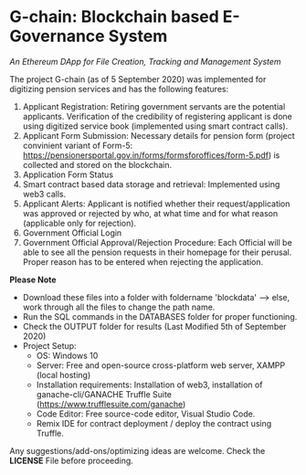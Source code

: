 # G-chain: Blockchain based E-Governance System
<i>An Ethereum DApp for File Creation, Tracking and Management System</i><br/>

The project G-chain (as of 5 September 2020) was implemented for digitizing pension services and has the following features:
  1. Applicant Registration:
    Retiring government servants are the potential applicants. Verification of the credibility of registering applicant is done using digitized service book (implemented using smart contract calls).
  2. Applicant Form Submission:
    Necessary details for pension form (project convinient variant of Form-5: https://pensionersportal.gov.in/forms/formsforoffices/form-5.pdf) is collected and stored on the blockchain. 
  3. Application Form Status 
  4. Smart contract based data storage and retrieval: Implemented using web3 calls.
  5. Applicant Alerts:
    Applicant is notified whether their request/application was approved or rejected by who, at what time and for what reason (applicable only for rejection). 
  6. Government Official Login
  7. Government Official Approval/Rejection Procedure:
    Each Official will be able to see all the pension requests in their homepage for their perusal. Proper reason has to be entered when rejecting the application.
   
<b>Please Note</b><br/>
* Download these files into a folder with foldername 'blockdata' --> else, work through all the files to change the path name.
* Run the SQL commands in the DATABASES folder for proper functioning. 
* Check the OUTPUT folder for results (Last Modified 5th of September 2020)
* Project Setup:
  - OS: Windows 10
  - Server: Free and open-source cross-platform web server, XAMPP (local hosting)
  - Installation requirements: Installation of web3, installation of ganache-cli/GANACHE Truffle Suite (https://www.trufflesuite.com/ganache)
  - Code Editor: Free source-code editor, Visual Studio Code.
  - Remix IDE for contract deployment / deploy the contract using Truffle.
  
  
Any suggestions/add-ons/optimizing ideas are welcome. 
Check the <b>LICENSE</b> File before proceeding. 

